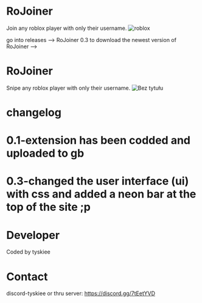 # RoJoiner
Join any roblox player with only their username.
![roblox](https://github.com/user-attachments/assets/197fdfb3-e9a2-455f-899c-65effacfcd6a)


go into releases --> RoJoiner 0.3 to download the newest version of  RoJoiner -->
# RoJoiner
Snipe any roblox player with only their username.
![Bez tytułu](https://github.com/user-attachments/assets/96b8bfdc-3b1b-4ef5-a219-a7cef8d8a3b5)

# changelog

# 0.1-extension has been codded and uploaded to gb
# 0.3-changed the user interface (ui) with css and added a neon bar at the top of the site ;p



# Developer
Coded by tyskiee



# Contact
discord-tyskiee or thru server: https://discord.gg/7tEetYVD


